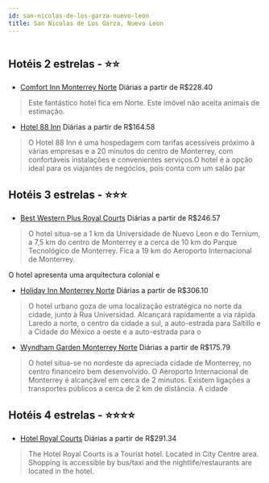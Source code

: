 ```yaml
---
id: san-nicolas-de-los-garza-nuevo-leon
title: San Nicolas de Los Garza, Nuevo Leon
---
```


<center><img src="http://photos.hotelbeds.com/giata/05/052958/052958a_hb_a_001.jpg" alt="" /></center>


## Hotéis 2 estrelas - ⭐️⭐️

-    [Comfort Inn Monterrey Norte](https://www.hurb.com/hoteis/san-nicolas-de-los-garza/comfort-inn-monterrey-norte-JNP-JP255521?cmp=18055) Diárias a partir de R$228.40
   > Este fantástico hotel fica em Norte. Este imóvel não aceita animais de estimação. 
-    [Hotel 88 Inn](https://www.hurb.com/hoteis/san-nicolas-de-los-garza/hotel-88-inn-JNP-JP279459?cmp=18055) Diárias a partir de R$164.58
   > O Hotel 88 Inn é uma hospedagem com tarifas acessíveis próximo à várias empresas e a 20 minutos do centro de Monterrey, com confortáveis instalações e convenientes serviços.O hotel é a opção ideal para os viajantes de negócios, pois conta com um salão par

## Hotéis 3 estrelas - ⭐️⭐️⭐️

-    [Best Western Plus Royal Courts](https://www.hurb.com/hoteis/san-nicolas-de-los-garza/best-western-plus-royal-courts-JNP-JP823317?cmp=18055) Diárias a partir de R$246.57
   > O hotel situa-se a 1 km da Universidade de Nuevo Leon e do Ternium, a 7,5 km do centro de Monterrey e a cerca de 10 km do Parque Tecnológico de Monterrey. Fica a 19 km do Aeroporto Internacional de Monterrey.

O hotel apresenta uma arquitectura colonial e
-    [Holiday Inn Monterrey Norte](https://www.hurb.com/hoteis/san-nicolas-de-los-garza/holiday-inn-monterrey-norte-JNP-JP062615?cmp=18055) Diárias a partir de R$306.10
   > O hotel urbano goza de uma localização estratégica no norte da cidade, junto à Rua Universidad. Alcançará rapidamente a via rápida Laredo a norte, o centro da cidade a sul, a auto-estrada para Saltillo e a Cidade do México a oeste e a auto-estrada para o 
-    [Wyndham Garden Monterrey Norte](https://www.hurb.com/hoteis/san-nicolas-de-los-garza/wyndham-garden-monterrey-norte-JNP-JP121573?cmp=18055) Diárias a partir de R$175.79
   > O hotel situa-se no nordeste da apreciada cidade de Monterrey, no centro financeiro bem desenvolvido. O Aeroporto Internacional de Monterrey é alcançável em cerca de 2 minutos. Existem ligações a transportes públicos a cerca de 2 km de distância. A cidade

## Hotéis 4 estrelas - ⭐️⭐️⭐️⭐️

-    [Hotel Royal Courts](https://www.hurb.com/hoteis/san-nicolas-de-los-garza/hotel-royal-courts-JNP-JP00113C?cmp=18055) Diárias a partir de R$291.34
   > The Hotel Royal Courts is a Tourist hotel. Located in City Centre area. Shopping is accessible by bus/taxi and the nightlife/restaurants are located in the hotel.
